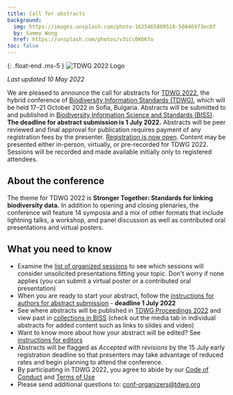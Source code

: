 ```yaml
---
title: Call for abstracts
background:
  img: https://images.unsplash.com/photo-1625465809518-56046973ecbf
  by: Sammy Wong
  href: https://unsplash.com/photos/v3iCc0K6Kfo
toc: false
---
```


{: .float-end .ms-5 }
![TDWG 2022 Logo](https://static.tdwg.org/conferences/2022/tdwg-2022-logo-sm.png)

_Last updated 10 May 2022_

We are pleased to announce the call for abstracts for [TDWG 2022](/conferences/2022/), the hybrid conference of [Biodiversity Information Standards (TDWG)](/), which will be held 17–21 October 2022 in Sofia, Bulgaria. Abstracts will be submitted to and published in [Biodiversity Information Science and Standards (BISS)](https://biss.pensoft.net/). **The deadline for abstract submission is 1 July 2022.** Abstracts will be peer reviewed and final approval for publication requires payment of any registration fees by the presenter. [Registration is now open](https://events.pensoft.net/events/tdwg-2022-hybrid-conference). Content may be presented either in-person, virtually, or pre-recorded for TDWG 2022. Sessions will be recorded and made available initially only to registered attendees.

## About the conference

The theme for TDWG 2022 is **Stronger Together: Standards for linking biodiversity data.** In addition to opening and closing plenaries, the conference will feature 14 symposia and a mix of other formats that include lightning talks, a workshop, and panel discussion as well as contributed oral presentations and virtual posters. 

## What you need to know

- Examine the [list of organized sessions](/conferences/2022/session-list/) to see which sessions will consider unsolicited presentations fitting your topic. Don't worry if none applies (you can submit a virtual poster or a contributed oral presentation)
- When you are ready to start your abstract, follow the [instructions for authors for abstract submission](/conferences/2022/instructions-for-abstract-submission/) - **deadline 1 July 2022**
- See where abstracts will be published in [TDWG Proceedings 2022](https://biss.pensoft.net/collection/384/) and view past in [collections in BISS](https://biss.pensoft.net/collections/) (check out the media tab in individual abstracts for added content such as links to slides and video)
- Want to know more about how your abstract will be edited? See [instructions for editors](../instructions-for-editors/)
- Abstracts will be flagged as _Accepted with revisions_ by the 15 July early registration deadline so that presenters may take advantage of reduced rates and begin planning to attend the conference.
- By participating in TDWG 2022, you agree to abide by our [Code of Conduct](/about/code-of-conduct/) and [Terms of Use](/about/terms-of-use/)
- Please send additional questions to: <conf-organizers@tdwg.org>

